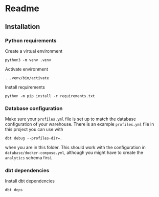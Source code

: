 # Readme

## Installation

### Python requirements

Create a virtual environment

`python3 -m venv .venv`

Activate environment

`. .venv/bin/activate`

Install requirements

`python -m pip install -r requirements.txt`

### Database configuration

Make sure your `profiles.yml` file is set up to match the database configuration of your warehouse. There is an example `profiles.yml` file in this project you can use with

`dbt debug --profiles-dir=.`

when you are in this folder. This should work with the configuration in `database/docker-compose.yml`, although you might have to create the `analytics` schema first.

### dbt dependencies

Install dbt dependencies

`dbt deps`
